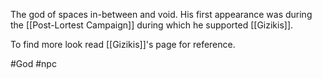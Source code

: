The god of spaces in-between and void.
His first appearance was during the [[Post-Lortest Campaign]] during which he supported [[Gizikis]].

To find more look read [[Gizikis]]'s page for reference. 

#God #npc 